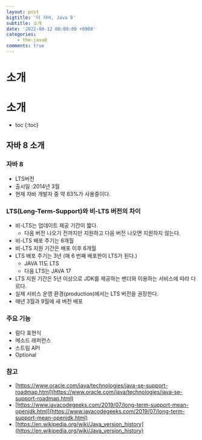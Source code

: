 ```yaml
---
layout: post
bigtitle: '더 자바, Java 8'
subtitle: 소개
date: '2022-08-12 00:00:00 +0900'
categories:
    - the-java8
comments: true
---
```


# 소개

# 소개
* toc
{:toc}


## 자바 8 소개

### 자바 8 
+ LTS버전
+ 출시일 :2014년 3월
+ 현재 자바 개발자 중 약 83%가 사용중이다.

### LTS(Long-Term-Support)와 비-LTS 버전의 차이
+ 비-LTS는 업데이트 제공 기간이 짧다.
  + 다음 버전 나오기 전까지만 지원하고 다음 버전 나오면 지원하지 않는다.
+ 비-LTS 배포 주기는 6개월
+ 비-LTS 지원 기간은 배포 이후 6개월
+ LTS 배포 주기는 3년 (매 6 번째 배포판이 LTS가 된다.)
  + JAVA 11도 LTS
  + 다음 LTS는 JAVA 17
+ LTS 지원 기간은 5년 이상으로 JDK를 제공하는 밴더와 이용하는 서비스에 따라 다르다.
+ 실제 서비스 운영 환경(production)에서는 LTS 버전을 권장한다.
+ 매년 3월과 9월에 새 버전 배포

### 주요 기능
+ 람다 표현식
+ 메소드 래퍼런스
+ 스트림 API
+ Optional<T>

### 참고
+ [https://www.oracle.com/java/technologies/java-se-support-roadmap.html](https://www.oracle.com/java/technologies/java-se-support-roadmap.html)
+ [https://www.javacodegeeks.com/2019/07/long-term-support-mean-openjdk.html](https://www.javacodegeeks.com/2019/07/long-term-support-mean-openjdk.html)
+ [https://en.wikipedia.org/wiki/Java_version_history](https://en.wikipedia.org/wiki/Java_version_history)
